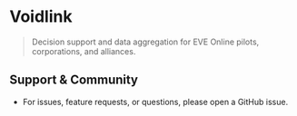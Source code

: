 # Voidlink

> Decision support and data aggregation for EVE Online pilots, corporations, and alliances.

## Support & Community

- For issues, feature requests, or questions, please open a GitHub issue.

